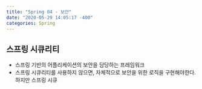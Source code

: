 ```yaml
---
title: "Spring 04 - 보안"
date: "2020-05-29 14:05:17 -400"
categories: Spring
---
```


## 스프링 시큐리티
- 스프링 기반의 어플리케이션의 보안을 담당하는 프레임워크
- 스프링 시큐리티를 사용하지 않으면, 자체적으로 보안을 위한 로직을 구현해야한다.  
하지만 스프링 시큐
